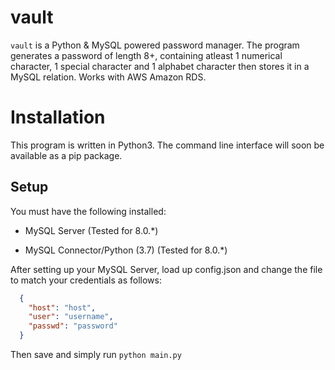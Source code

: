 # vault

`vault` is a Python & MySQL powered password manager. The program generates a password of length 8+, containing atleast 1 numerical character, 1 special character and 1 alphabet character then stores it in a MySQL relation. Works with AWS Amazon RDS.

# Installation

This program is written in Python3. The command line interface will soon be available as a pip package.

## Setup

You must have the following installed:

- MySQL Server (Tested for 8.0.*)

- MySQL Connector/Python (3.7) (Tested for 8.0.*)

After setting up your MySQL Server, load up config.json and change the file to match your credentials as follows:

```json
  {
    "host": "host",
    "user": "username",
    "passwd": "password"
  }
```

Then save and simply run ```python main.py```
